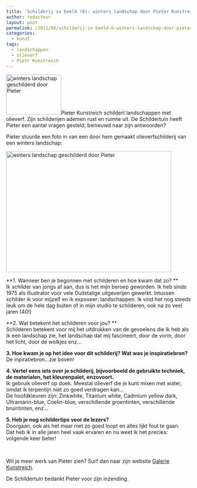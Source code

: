 ```yaml
---
title: 'Schilderij in beeld (6): winters landschap door Pieter Kunstreich'
author: redacteur
layout: post
permalink: /2011/06/schilderij-in-beeld-6-winters-landschap-door-pieter-kunstreich/
categories:
  - kunst
tags:
  - landschappen
  - olieverf
  - Pietr Kunstreich
---
```

<img class="alignleft size-thumbnail wp-image-2009" title="winters landschap geschilderd door Pieter" src="http://www.schildertuin.nl/wordpress/wp-content/uploads/2011/06/schilderij-van-Pieter-150x110.jpg" alt="winters landschap geschilderd door Pieter" width="150" height="110" />Pieter Kunstreich schildert landschappen met olieverf. Zijn schilderijen ademen rust en ruimte uit. De Schildertuin heeft Pieter een aantal vragen gesteld, benieuwd naar zijn antwoorden?<!--more Lees het interview met Pieter->-->

Pieter stuurde een foto in van een door hem gemaakt olieverfschilderij van een winters landschap:

<img class="aligncenter size-full wp-image-2009" title="winters landschap geschilderd door Pieter" src="http://www.schildertuin.nl/wordpress/wp-content/uploads/2011/06/schilderij-van-Pieter.jpg" alt="winters landschap geschilderd door Pieter" width="450" height="330" />

**1. Wanneer ben je begonnen met schilderen en hoe kwam dat zo? **  
Ik schilder van jongs af aan, dus is het mijn beroep geworden. Ik heb sinds 1975 als illustrator voor vele Duitstalige uitgeverijen gewerkt. Intussen schilder ik voor mijzelf en ik exposeer: landschappen. Ik vind het nog steeds leuk om de hele dag buiten of in mijn studio te schilderen, ook na zo veel jaren (40!)

**2. Wat betekent het schilderen voor jou? **  
Schilderen betekent voor mij het uitdrukken van de gevoelens die ik heb als ik een landschap zie, het landschap dat mij fascineert, door de vorm, door het licht, door de wolkjes enz&#8230;

**3. Hoe kwam je op het idee voor dit schilderij? Wat was je inspiratiebron?**  
De inpiratiebron&#8230;zie boven!

**4. Vertel eens iets over je schilderij, bijvoorbeeld de gebruikte techniek, de materialen, het kleurenpalet, enzovoort.**  
Ik gebruik olieverf op doek. Meestal olieverf die je kunt mixen met water, omdat ik terpentijn niet zo goed verdragen kan&#8230;  
De hoofdkleuren zijn: Zinkwhite, Titanium white, Cadmium yellow dark, Ultramarin-blue, Coelin-blue, verschillende groentinten, verschillende bruintinten, enz&#8230;

**5. Heb je nog schildertips voor de lezers?**  
Doorgaan, ook als het maar niet zo goed loopt en alles lijkt fout te gaan.  
Dat heb ik in alle jaren heel vaak ervaren en nu weet ik het precies: volgende keer beter!

&nbsp;

Wil je meer werk van Pieter zien? Surf dan naar zijn website <a title="bekijk werk van Pieter" href="http://galerie-kunstreich.com/index.html" target="_blank">Galerie Kunstreich</a>.

De Schildertuin bedankt Pieter voor zijn inzending.